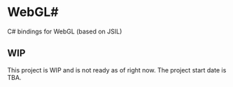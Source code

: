 # WebGL#
C# bindings for WebGL (based on JSIL)

## WIP

This project is WIP and is not ready as of right now.
The project start date is TBA.
